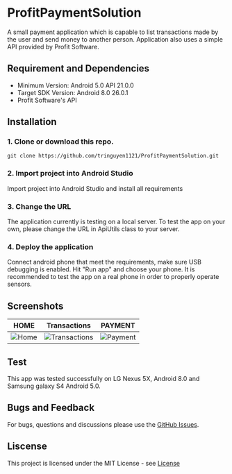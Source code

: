 # ProfitPaymentSolution
A small payment application which is capable to list transactions made by the user and send money to another person. Application also 
uses a simple API provided by Profit Software.

## Requirement and Dependencies
- Minimum Version: Android 5.0 API 21.0.0
- Target SDK Version: Android 8.0 26.0.1
- Profit Software's API

## Installation
### 1. Clone or download this repo.
`git clone https://github.com/tringuyen1121/ProfitPaymentSolution.git`
### 2. Import project into Android Studio
Import project into Android Studio and install all requirements
### 3. Change the URL
The application currently is testing on a local server. To test the app on your own, please change the URL in ApiUtils class to your server.
### 4. Deploy the application
Connect android phone that meet the requirements, make sure USB debugging is enabled. Hit "Run app" and choose your phone. It is recommended to test the app on a real phone in order to properly operate sensors.

## Screenshots
|                  HOME                   |                  Transactions                     |                PAYMENT                  |       
| ------------------------------------------- |-------------------------------------------|---------------------------------------|
|![Home](https://imgur.com/f4j9dsE.png) |  ![Transactions](https://imgur.com/6gg7oKW.png) | ![Payment](https://imgur.com/6XasGQm.png)|


## Test
This app was tested successfully on LG Nexus 5X, Android 8.0 and Samsung galaxy S4 Android 5.0.

## Bugs and Feedback
For bugs, questions and discussions please use the [GitHub Issues](https://github.com/tringuyen1121/ProfitPaymentSolution/issues).

## Liscense
This project is licensed under the MIT License - see [License](https://github.com/tringuyen1121/ProfitPaymentSolution/blob/master/LICENSE) 

